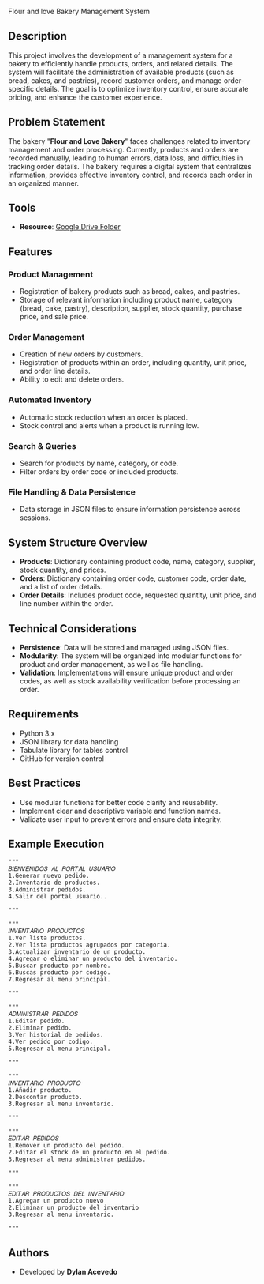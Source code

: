 Flour and love Bakery Management System

## Description

This project involves the development of a management system for a bakery to efficiently handle products, orders, and related details. The system will facilitate the administration of available products (such as bread, cakes, and pastries), record customer orders, and manage order-specific details. The goal is to optimize inventory control, ensure accurate pricing, and enhance the customer experience.

## Problem Statement

The bakery "**Flour and Love Bakery**" faces challenges related to inventory management and order processing. Currently, products and orders are recorded manually, leading to human errors, data loss, and difficulties in tracking order details. The bakery requires a digital system that centralizes information, provides effective inventory control, and records each order in an organized manner.

## Tools

- **Resource**: [Google Drive Folder](https://drive.google.com/drive/folders/1sgEohHBFul6AjnAziCO5zaqb4YNQ8BFQ?usp=sharing)

## Features

### **Product Management**
- Registration of bakery products such as bread, cakes, and pastries.
- Storage of relevant information including product name, category (bread, cake, pastry), description, supplier, stock quantity, purchase price, and sale price.

### **Order Management**
- Creation of new orders by customers.
- Registration of products within an order, including quantity, unit price, and order line details.
- Ability to edit and delete orders.

### **Automated Inventory**
- Automatic stock reduction when an order is placed.
- Stock control and alerts when a product is running low.

### **Search & Queries**
- Search for products by name, category, or code.
- Filter orders by order code or included products.

### **File Handling & Data Persistence**
- Data storage in JSON files to ensure information persistence across sessions.

## System Structure Overview

- **Products**: Dictionary containing product code, name, category, supplier, stock quantity, and prices.
- **Orders**: Dictionary containing order code, customer code, order date, and a list of order details.
- **Order Details**: Includes product code, requested quantity, unit price, and line number within the order.

## Technical Considerations

- **Persistence**: Data will be stored and managed using JSON files.
- **Modularity**: The system will be organized into modular functions for product and order management, as well as file handling.
- **Validation**: Implementations will ensure unique product and order codes, as well as stock availability verification before processing an order.

## Requirements

- Python 3.x
- JSON library for data handling
- Tabulate library for tables control
- GitHub for version control

## Best Practices

- Use modular functions for better code clarity and reusability.
- Implement clear and descriptive variable and function names.
- Validate user input to prevent errors and ensure data integrity.

## Example Execution

```
"""
𝐵𝐼𝐸𝑁𝑉𝐸𝑁𝐼𝐷𝑂𝑆 𝐴𝐿 𝑃𝑂𝑅𝑇𝐴𝐿 𝑈𝑆𝑈𝐴𝑅𝐼𝑂
1.Generar nuevo pedido.
2.Inventario de productos.
3.Administrar pedidos.
4.Salir del portal usuario..

"""

"""
𝐼𝑁𝑉𝐸𝑁𝑇𝐴𝑅𝐼𝑂 𝑃𝑅𝑂𝐷𝑈𝐶𝑇𝑂𝑆
1.Ver lista productos.
2.Ver lista productos agrupados por categoria.
3.Actualizar inventario de un producto.
4.Agregar o eliminar un producto del inventario.
5.Buscar producto por nombre.
6.Buscas producto por codigo.
7.Regresar al menu principal.

"""

"""
𝐴𝐷𝑀𝐼𝑁𝐼𝑆𝑇𝑅𝐴𝑅 𝑃𝐸𝐷𝐼𝐷𝑂𝑆
1.Editar pedido.
2.Eliminar pedido.
3.Ver historial de pedidos.
4.Ver pedido por codigo.
5.Regresar al menu principal.

"""

"""
𝐼𝑁𝑉𝐸𝑁𝑇𝐴𝑅𝐼𝑂 𝑃𝑅𝑂𝐷𝑈𝐶𝑇𝑂
1.Añadir producto.
2.Descontar producto.
3.Regresar al menu inventario.

"""

"""
𝐸𝐷𝐼𝑇𝐴𝑅 𝑃𝐸𝐷𝐼𝐷𝑂𝑆
1.Remover un producto del pedido.
2.Editar el stock de un producto en el pedido.
3.Regresar al menu administrar pedidos.

"""

"""
𝐸𝐷𝐼𝑇𝐴𝑅 𝑃𝑅𝑂𝐷𝑈𝐶𝑇𝑂𝑆 𝐷𝐸𝐿 𝐼𝑁𝑉𝐸𝑁𝑇𝐴𝑅𝐼𝑂
1.Agregar un producto nuevo
2.Eliminar un producto del inventario
3.Regresar al menu inventario.

"""
```

## Authors

- Developed by **Dylan Acevedo**

